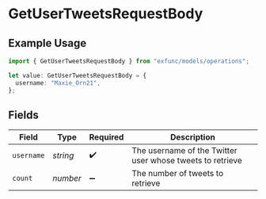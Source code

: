# GetUserTweetsRequestBody

## Example Usage

```typescript
import { GetUserTweetsRequestBody } from "exfunc/models/operations";

let value: GetUserTweetsRequestBody = {
  username: "Maxie_Orn21",
};
```

## Fields

| Field                                                     | Type                                                      | Required                                                  | Description                                               |
| --------------------------------------------------------- | --------------------------------------------------------- | --------------------------------------------------------- | --------------------------------------------------------- |
| `username`                                                | *string*                                                  | :heavy_check_mark:                                        | The username of the Twitter user whose tweets to retrieve |
| `count`                                                   | *number*                                                  | :heavy_minus_sign:                                        | The number of tweets to retrieve                          |